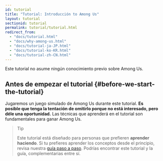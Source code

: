 ```yaml
---
id: tutorial
title: "Tutorial: Introducción to Among Us"
layout: tutorial
sectionid: tutorial
permalink: tutorial/tutorial.html
redirect_from:
  - "docs/tutorial.html"
  - "docs/why-among-us.html"
  - "docs/tutorial-ja-JP.html"
  - "docs/tutorial-ko-KR.html"
  - "docs/tutorial-zh-CN.html"
---
```


Este tutorial no asume ningún conocimiento previo sobre Among Us.

## Antes de empezar el tutorial {#before-we-start-the-tutorial}

Jugaremos un juego simulado de Among Us durante este tutorial. **Es posible que tenga la tentación de omitirlo porque no está interesado, pero déle una oportunidad.** Las técnicas que aprenderá en el tutorial son fundamentales para ganar Among Us.

>Tip
>
>Este tutorial está diseñado para personas que prefieren **aprender haciendo**. Si tu prefieres aprender los conceptos desde el principio, revisa nuestra [guía paso a paso](/docs/lobbies.html). Podrías encontrar este tutorial y la guía, complementarias entre sí.